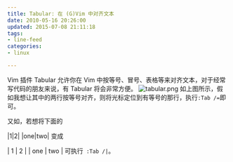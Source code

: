 ```yaml
---
title: Tabular: 在 (G)Vim 中对齐文本
date: 2010-05-16 20:26:00
updated: 2015-07-08 21:11:18
tags: 
- line-feed
categories: 
- linux

---
```

Vim 插件 Tabular 允许你在 Vim 中按等号、冒号、表格等来对齐文本，对于经常写代码的朋友来说，有 Tabular 将会非常方便。
![tabular.png][1]
如上图所示，假如我想让其中的两行按等号对齐，则将光标定位到有等号的那行，执行` :Tab /= `即可。


<!--more-->


又如，若想将下面的

|1|2|
|one|two|
变成

| 1   | 2   |
| one | two |
可执行` :Tab /|`。


  [1]: https://imgs.gnux.cn/usr/uploads/2015/05/3165461514.png